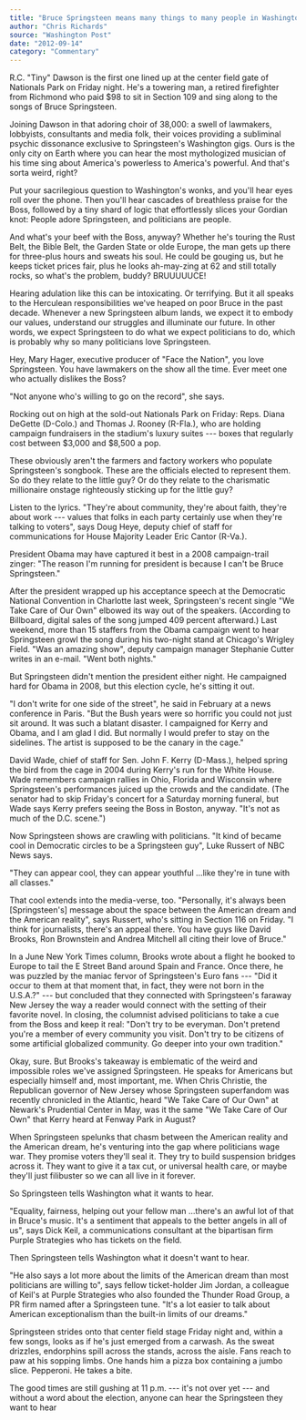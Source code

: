 ```yaml
---
title: "Bruce Springsteen means many things to many people in Washington"
author: "Chris Richards"
source: "Washington Post"
date: "2012-09-14"
category: "Commentary"
---
```


R.C. "Tiny" Dawson is the first one lined up at the center field gate of Nationals Park on Friday night. He's a towering man, a retired firefighter from Richmond who paid $98 to sit in Section 109 and sing along to the songs of Bruce Springsteen.

Joining Dawson in that adoring choir of 38,000: a swell of lawmakers, lobbyists, consultants and media folk, their voices providing a subliminal psychic dissonance exclusive to Springsteen's Washington gigs. Ours is the only city on Earth where you can hear the most mythologized musician of his time sing about America's powerless to America's powerful. And that's sorta weird, right?

Put your sacrilegious question to Washington's wonks, and you'll hear eyes roll over the phone. Then you'll hear cascades of breathless praise for the Boss, followed by a tiny shard of logic that effortlessly slices your Gordian knot: People adore Springsteen, and politicians are people.

And what's your beef with the Boss, anyway? Whether he's touring the Rust Belt, the Bible Belt, the Garden State or olde Europe, the man gets up there for three-plus hours and sweats his soul. He could be gouging us, but he keeps ticket prices fair, plus he looks ah-may-zing at 62 and still totally rocks, so what's the problem, buddy? BRUUUUUCE!

Hearing adulation like this can be intoxicating. Or terrifying. But it all speaks to the Herculean responsibilities we've heaped on poor Bruce in the past decade. Whenever a new Springsteen album lands, we expect it to embody our values, understand our struggles and illuminate our future. In other words, we expect Springsteen to do what we expect politicians to do, which is probably why so many politicians love Springsteen.

Hey, Mary Hager, executive producer of "Face the Nation", you love Springsteen. You have lawmakers on the show all the time. Ever meet one who actually dislikes the Boss?

"Not anyone who's willing to go on the record", she says.

Rocking out on high at the sold-out Nationals Park on Friday: Reps. Diana DeGette (D-Colo.) and Thomas J. Rooney (R-Fla.), who are holding campaign fundraisers in the stadium's luxury suites --- boxes that regularly cost between $3,000 and $8,500 a pop.

These obviously aren't the farmers and factory workers who populate Springsteen's songbook. These are the officials elected to represent them. So do they relate to the little guy? Or do they relate to the charismatic millionaire onstage righteously sticking up for the little guy?

Listen to the lyrics. "They're about community, they're about faith, they're about work --- values that folks in each party certainly use when they're talking to voters", says Doug Heye, deputy chief of staff for communications for House Majority Leader Eric Cantor (R-Va.).

President Obama may have captured it best in a 2008 campaign-trail zinger: "The reason I'm running for president is because I can't be Bruce Springsteen."

After the president wrapped up his acceptance speech at the Democratic National Convention in Charlotte last week, Springsteen's recent single "We Take Care of Our Own" elbowed its way out of the speakers. (According to Billboard, digital sales of the song jumped 409 percent afterward.) Last weekend, more than 15 staffers from the Obama campaign went to hear Springsteen growl the song during his two-night stand at Chicago's Wrigley Field. "Was an amazing show", deputy campaign manager Stephanie Cutter writes in an e-mail. "Went both nights."

But Springsteen didn't mention the president either night. He campaigned hard for Obama in 2008, but this election cycle, he's sitting it out.

"I don't write for one side of the street", he said in February at a news conference in Paris. "But the Bush years were so horrific you could not just sit around. It was such a blatant disaster. I campaigned for Kerry and Obama, and I am glad I did. But normally I would prefer to stay on the sidelines. The artist is supposed to be the canary in the cage."

David Wade, chief of staff for Sen. John F. Kerry (D-Mass.), helped spring the bird from the cage in 2004 during Kerry's run for the White House. Wade remembers campaign rallies in Ohio, Florida and Wisconsin where Springsteen's performances juiced up the crowds and the candidate. (The senator had to skip Friday's concert for a Saturday morning funeral, but Wade says Kerry prefers seeing the Boss in Boston, anyway. "It's not as much of the D.C. scene.")

Now Springsteen shows are crawling with politicians. "It kind of became cool in Democratic circles to be a Springsteen guy", Luke Russert of NBC News says.

"They can appear cool, they can appear youthful ...like they're in tune with all classes."

That cool extends into the media-verse, too. "Personally, it's always been [Springsteen's] message about the space between the American dream and the American reality", says Russert, who's sitting in Section 116 on Friday. "I think for journalists, there's an appeal there. You have guys like David Brooks, Ron Brownstein and Andrea Mitchell all citing their love of Bruce."

In a June New York Times column, Brooks wrote about a flight he booked to Europe to tail the E Street Band around Spain and France. Once there, he was puzzled by the maniac fervor of Springsteen's Euro fans --- "Did it occur to them at that moment that, in fact, they were not born in the U.S.A.?" --- but concluded that they connected with Springsteen's faraway New Jersey the way a reader would connect with the setting of their favorite novel. In closing, the columnist advised politicians to take a cue from the Boss and keep it real: "Don't try to be everyman. Don't pretend you're a member of every community you visit. Don't try to be citizens of some artificial globalized community. Go deeper into your own tradition."

Okay, sure. But Brooks's takeaway is emblematic of the weird and impossible roles we've assigned Springsteen. He speaks for Americans but especially himself and, most important, me. When Chris Christie, the Republican governor of New Jersey whose Springsteen superfandom was recently chronicled in the Atlantic, heard "We Take Care of Our Own" at Newark's Prudential Center in May, was it the same "We Take Care of Our Own" that Kerry heard at Fenway Park in August?

When Springsteen spelunks that chasm between the American reality and the American dream, he's venturing into the gap where politicians wage war. They promise voters they'll seal it. They try to build suspension bridges across it. They want to give it a tax cut, or universal health care, or maybe they'll just filibuster so we can all live in it forever.

So Springsteen tells Washington what it wants to hear.

"Equality, fairness, helping out your fellow man ...there's an awful lot of that in Bruce's music. It's a sentiment that appeals to the better angels in all of us", says Dick Keil, a communications consultant at the bipartisan firm Purple Strategies who has tickets on the field.

Then Springsteen tells Washington what it doesn't want to hear.

"He also says a lot more about the limits of the American dream than most politicians are willing to", says fellow ticket-holder Jim Jordan, a colleague of Keil's at Purple Strategies who also founded the Thunder Road Group, a PR firm named after a Springsteen tune. "It's a lot easier to talk about American exceptionalism than the built-in limits of our dreams."

Springsteen strides onto that center field stage Friday night and, within a few songs, looks as if he's just emerged from a carwash. As the sweat drizzles, endorphins spill across the stands, across the aisle. Fans reach to paw at his sopping limbs. One hands him a pizza box containing a jumbo slice. Pepperoni. He takes a bite.

The good times are still gushing at 11 p.m. --- it's not over yet --- and without a word about the election, anyone can hear the Springsteen they want to hear